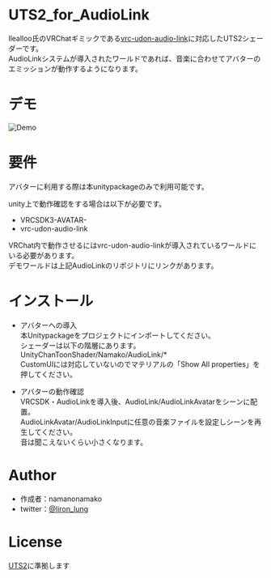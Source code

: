 # UTS2_for_AudioLink
 llealloo氏のVRChatギミックである[vrc-udon-audio-link](https://github.com/llealloo/vrc-udon-audio-link/)に対応したUTS2シェーダーです。  
 AudioLinkシステムが導入されたワールドであれば、音楽に合わせてアバターのエミッションが動作するようになります。  
 
# デモ
 ![Demo](https://raw.github.com/wiki/namanonamako/UTS2_for_AudioLink/images/Demo.gif)

# 要件
 アバターに利用する際は本unitypackageのみで利用可能です。  
 
 unity上で動作確認をする場合は以下が必要です。
* VRCSDK3-AVATAR- 
* vrc-udon-audio-link  
 
 VRChat内で動作させるにはvrc-udon-audio-linkが導入されているワールドにいる必要があります。  
 デモワールドは上記AudioLinkのリポジトリにリンクがあります。  
 
# インストール
* アバターへの導入  
 本Unitypackageをプロジェクトにインポートしてください。  
 シェーダーは以下の階層にあります。  
 UnityChanToonShader/Namako/AudioLink/*    
 CustomUIには対応していないのでマテリアルの「Show All properties」を押してください。  
 
* アバターの動作確認  
 VRCSDK・AudioLinkを導入後、AudioLink/AudioLinkAvatarをシーンに配置。  
 AudioLinkAvatar/AudioLinkInputに任意の音楽ファイルを設定しシーンを再生してください。  
 音は聞こえないくらい小さくなります。  

# Author
  
* 作成者：namanonamako  
* twitter：[@Iiron_lung](https://twitter.com/Iiron_Lung)  
 
# License
 [UTS2](https://github.com/unity3d-jp/UnityChanToonShaderVer2_Project)に準拠します  
